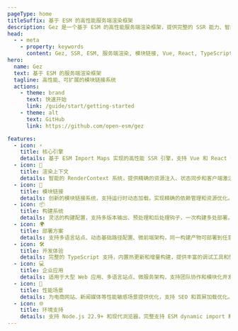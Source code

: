 ```yaml
---
pageType: home
titleSuffix: 基于 ESM 的高性能服务端渲染框架
description: Gez 是一个基于 ESM 的高性能服务端渲染框架，提供完整的 SSR 能力、智能的渲染上下文和创新的模块链接系统，适用于大型 Web 应用开发。
head:
  - - meta
    - property: keywords
      content: Gez, SSR, ESM, 服务端渲染, 模块链接, Vue, React, TypeScript, 微前端
hero:
  name: Gez
  text: 基于 ESM 的服务端渲染框架
  tagline: 高性能、可扩展的模块链接系统
  actions:
    - theme: brand
      text: 快速开始
      link: /guide/start/getting-started
    - theme: alt
      text: GitHub
      link: https://github.com/open-esm/gez

features:
  - icon: ⚡️
    title: 核心引擎
    details: 基于 ESM Import Maps 实现的高性能 SSR 引擎，支持 Vue 和 React 等主流框架，提供完整的服务端渲染能力。
  - icon: 🎯
    title: 渲染上下文
    details: 智能的 RenderContext 系统，提供精确的资源注入、状态同步和客户端激活机制，确保最佳的渲染性能。
  - icon: 🔗
    title: 模块链接
    details: 创新的模块链接系统，支持运行时动态加载，实现精确的依赖管理和资源优化。
  - icon: 📦
    title: 构建系统
    details: 灵活的构建配置，支持多版本输出、预处理和后处理钩子，一次构建多处部署。
  - icon: 🌍
    title: 部署方案
    details: 支持多语言站点、动态基础路径配置、微前端架构，同一构建产物可部署到任意路径。
  - icon: 🛠️
    title: 开发体验
    details: 完整的 TypeScript 支持，内置热更新和增量构建，提供丰富的调试工具和性能优化指南。
  - icon: 💻
    title: 企业应用
    details: 适用于大型 Web 应用、多语言站点、微服务架构，支持团队协作和模块化开发。
  - icon: 🚀
    title: 性能场景
    details: 为电商网站、新闻媒体等性能敏感场景提供优化，支持 SEO 和首屏加载优化。
  - icon: 🌐
    title: 环境支持
    details: 支持 Node.js 22.9+ 和现代浏览器，完整支持 ESM dynamic import 和 import.meta。
---
```

